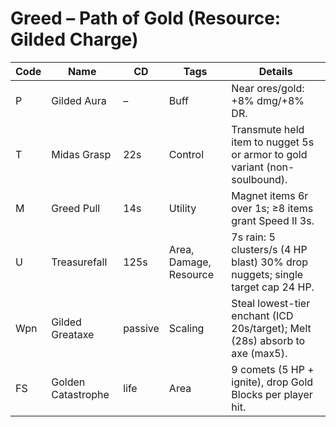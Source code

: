 # Greed – Path of Gold (Resource: Gilded Charge)
| Code | Name | CD | Tags | Details |
|------|------|----|------|---------|
| P | Gilded Aura | – | Buff | Near ores/gold: +8% dmg/+8% DR. |
| T | Midas Grasp | 22s | Control | Transmute held item to nugget 5s or armor to gold variant (non-soulbound). |
| M | Greed Pull | 14s | Utility | Magnet items 6r over 1s; ≥8 items grant Speed II 3s. |
| U | Treasurefall | 125s | Area, Damage, Resource | 7s rain: 5 clusters/s (4 HP blast) 30% drop nuggets; single target cap 24 HP. |
| Wpn | Gilded Greataxe | passive | Scaling | Steal lowest-tier enchant (ICD 20s/target); Melt (28s) absorb to axe (max5). |
| FS | Golden Catastrophe | life | Area | 9 comets (5 HP + ignite), drop Gold Blocks per player hit. |